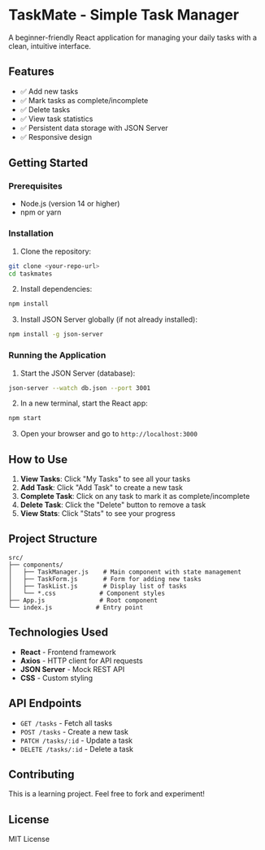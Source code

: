# TaskMate - Simple Task Manager

A beginner-friendly React application for managing your daily tasks with a clean, intuitive interface.

## Features

- ✅ Add new tasks
- ✅ Mark tasks as complete/incomplete
- ✅ Delete tasks
- ✅ View task statistics
- ✅ Persistent data storage with JSON Server
- ✅ Responsive design

## Getting Started

### Prerequisites

- Node.js (version 14 or higher)
- npm or yarn

### Installation

1. Clone the repository:
```bash
git clone <your-repo-url>
cd taskmates
```

2. Install dependencies:
```bash
npm install
```

3. Install JSON Server globally (if not already installed):
```bash
npm install -g json-server
```

### Running the Application

1. Start the JSON Server (database):
```bash
json-server --watch db.json --port 3001
```

2. In a new terminal, start the React app:
```bash
npm start
```

3. Open your browser and go to `http://localhost:3000`

## How to Use

1. **View Tasks**: Click "My Tasks" to see all your tasks
2. **Add Task**: Click "Add Task" to create a new task
3. **Complete Task**: Click on any task to mark it as complete/incomplete
4. **Delete Task**: Click the "Delete" button to remove a task
5. **View Stats**: Click "Stats" to see your progress

## Project Structure

```
src/
├── components/
│   ├── TaskManager.js    # Main component with state management
│   ├── TaskForm.js       # Form for adding new tasks
│   ├── TaskList.js       # Display list of tasks
│   └── *.css            # Component styles
├── App.js               # Root component
└── index.js            # Entry point
```

## Technologies Used

- **React** - Frontend framework
- **Axios** - HTTP client for API requests
- **JSON Server** - Mock REST API
- **CSS** - Custom styling

## API Endpoints

- `GET /tasks` - Fetch all tasks
- `POST /tasks` - Create a new task
- `PATCH /tasks/:id` - Update a task
- `DELETE /tasks/:id` - Delete a task

## Contributing

This is a learning project. Feel free to fork and experiment!

## License

MIT License